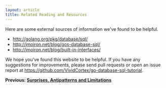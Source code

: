 ```yaml
---
layout: article
title: Related Reading and Resources
---
```


Here are some external sources of information we've found to be helpful.

* http://golang.org/pkg/database/sql/
* http://jmoiron.net/blog/gos-database-sql/
* http://jmoiron.net/blog/built-in-interfaces/

We hope you've found this website to be helpful. If you have any suggestions for
improvements, please send pull requests or open an issue report at
https://github.com/VividCortex/go-database-sql-tutorial.

**Previous: [Surprises, Antipatterns and Limitations](surprises.html)**
